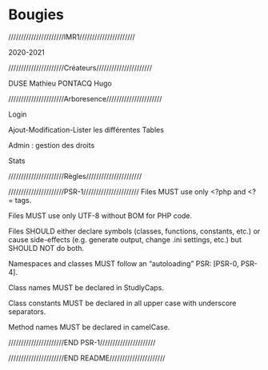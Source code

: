 # Bougies
//////////////////////IMR1//////////////////////

2020-2021

//////////////////////Créateurs//////////////////////

DUSE Mathieu
PONTACQ Hugo

//////////////////////Arboresence//////////////////////

Login

Ajout-Modification-Lister les différentes Tables

Admin : gestion des droits

Stats

//////////////////////Règles//////////////////////

//////////////////////PSR-1//////////////////////
Files MUST use only <?php and <?= tags.

Files MUST use only UTF-8 without BOM for PHP code.

Files SHOULD either declare symbols (classes, functions, constants, etc.) or cause side-effects (e.g. generate output, change .ini settings, etc.) but SHOULD NOT do both.

Namespaces and classes MUST follow an “autoloading” PSR: [PSR-0, PSR-4].

Class names MUST be declared in StudlyCaps.

Class constants MUST be declared in all upper case with underscore separators.

Method names MUST be declared in camelCase.

//////////////////////END PSR-1//////////////////////

//////////////////////END README//////////////////////
